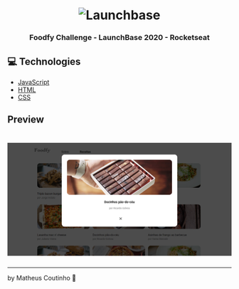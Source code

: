 <h1 align="center">
    <img alt="Launchbase" src="https://rocketseat-cdn.s3-sa-east-1.amazonaws.com/bootcamp-launchbase.png" width="250px" />
</h1>

<h3 align="center">
  Foodfy Challenge - LaunchBase 2020 - Rocketseat
</h3>





## :computer: Technologies

- [JavaScript](https://www.javascript.com)
- [HTML](https://www.w3.org)
- [CSS](https://www.w3.org/Style/CSS/Overview.en.html)


## Preview

<h1 align="center">
    <img alt="" src="./layout/preview.PNG" width="940px" />
</h1>


---

by Matheus Coutinho :wave: 